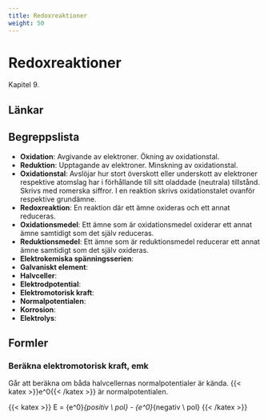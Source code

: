 ```yaml
---
title: Redoxreaktioner
weight: 50
---
```


# Redoxreaktioner

Kapitel 9.

## Länkar

## Begreppslista

* **Oxidation**: Avgivande av elektroner. Ökning av oxidationstal.
* **Reduktion**: Upptagande av elektroner. Minskning av oxidationstal.
* **Oxidationstal**: Avslöjar hur stort överskott eller underskott av elektroner respektive atomslag har i förhållande till sitt oladdade (neutrala) tillstånd. Skrivs med romerska siffror. I en reaktion skrivs oxidationstalet ovanför respektive grundämne.
* **Redoxreaktion**: En reaktion där ett ämne oxideras och ett annat reduceras.
* **Oxidationsmedel**: Ett ämne som är oxidationsmedel oxiderar ett annat ämne samtidigt som det själv reduceras.
* **Reduktionsmedel**: Ett ämne som är reduktionsmedel reducerar ett annat ämne samtidigt som det själv oxideras.
* **Elektrokemiska spänningsserien**:
* **Galvaniskt element**:
* **Halvceller**:
* **Elektrodpotential**:
* **Elektromotorisk kraft**:
* **Normalpotentialen**:
* **Korrosion**:
* **Elektrolys**:

## Formler

### Beräkna elektromotorisk kraft, emk

Går att beräkna om båda halvcellernas normalpotentialer är kända. {{< katex >}}e^0{{< /katex >}} är normalpotentialen.

{{< katex >}}
E = {e^0}_{positiv \ pol} - {e^0}_{negativ \ pol}
{{< /katex >}}
